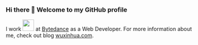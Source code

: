 ### Hi there 👋 Welcome to my GitHub profile

I work <img src="https://media.giphy.com/media/WUlplcMpOCEmTGBtBW/giphy.gif" width="30"> at [Bytedance](https://www.bytedance.com/en) as a Web Developer. For more information about me, check out blog [wuxinhua.com](wuxinhua.com).
